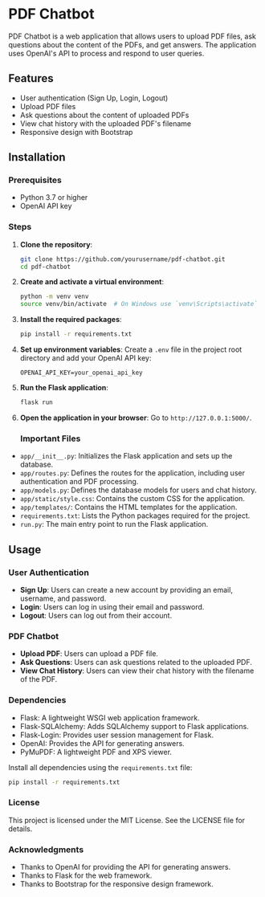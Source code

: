 # PDF Chatbot

PDF Chatbot is a web application that allows users to upload PDF files, ask questions about the content of the PDFs, and get answers. The application uses OpenAI's API to process and respond to user queries.

## Features

- User authentication (Sign Up, Login, Logout)
- Upload PDF files
- Ask questions about the content of uploaded PDFs
- View chat history with the uploaded PDF's filename
- Responsive design with Bootstrap

## Installation

### Prerequisites

- Python 3.7 or higher
- OpenAI API key

### Steps

1. **Clone the repository**:
    ```bash
    git clone https://github.com/yourusername/pdf-chatbot.git
    cd pdf-chatbot
    ```

2. **Create and activate a virtual environment**:
    ```bash
    python -m venv venv
    source venv/bin/activate  # On Windows use `venv\Scripts\activate`
    ```

3. **Install the required packages**:
    ```bash
    pip install -r requirements.txt
    ```

4. **Set up environment variables**:
    Create a `.env` file in the project root directory and add your OpenAI API key:
    ```plaintext
    OPENAI_API_KEY=your_openai_api_key
    ```

5. **Run the Flask application**:
    ```bash
    flask run
    ```

6. **Open the application in your browser**:
    Go to `http://127.0.0.1:5000/`.

   ### Important Files

- `app/__init__.py`: Initializes the Flask application and sets up the database.
- `app/routes.py`: Defines the routes for the application, including user authentication and PDF processing.
- `app/models.py`: Defines the database models for users and chat history.
- `app/static/style.css`: Contains the custom CSS for the application.
- `app/templates/`: Contains the HTML templates for the application.
- `requirements.txt`: Lists the Python packages required for the project.
- `run.py`: The main entry point to run the Flask application.

## Usage

### User Authentication

- **Sign Up**: Users can create a new account by providing an email, username, and password.
- **Login**: Users can log in using their email and password.
- **Logout**: Users can log out from their account.

### PDF Chatbot

- **Upload PDF**: Users can upload a PDF file.
- **Ask Questions**: Users can ask questions related to the uploaded PDF.
- **View Chat History**: Users can view their chat history with the filename of the PDF.

### Dependencies

- Flask: A lightweight WSGI web application framework.
- Flask-SQLAlchemy: Adds SQLAlchemy support to Flask applications.
- Flask-Login: Provides user session management for Flask.
- OpenAI: Provides the API for generating answers.
- PyMuPDF: A lightweight PDF and XPS viewer.

Install all dependencies using the `requirements.txt` file:
```bash
pip install -r requirements.txt
```

### License
This project is licensed under the MIT License. See the LICENSE file for details.

### Acknowledgments
- Thanks to OpenAI for providing the API for generating answers.
- Thanks to Flask for the web framework.
- Thanks to Bootstrap for the responsive design framework.
